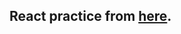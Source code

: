 ## React practice from [here](https://www.frontendmentor.io/challenges/faq-accordion-card-XlyjD0Oam).